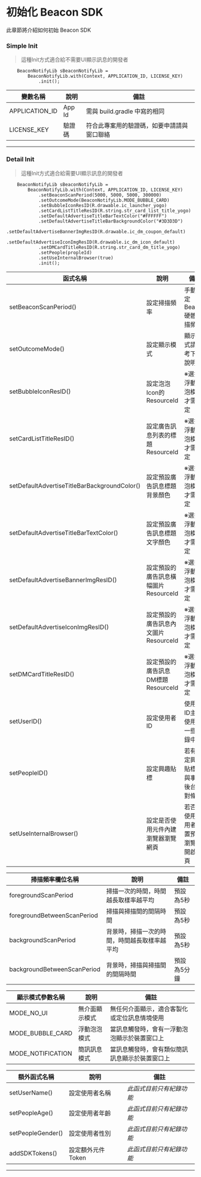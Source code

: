 
初始化 Beacon SDK
======
此章節將介紹如何初始 Beacon SDK

### Simple Init

>這種Init方式適合給不需要UI顯示訊息的開發者 

```
    BeaconNotifyLib sBeaconNotifyLib = 
        BeaconNotifyLib.with(Context, APPLICATION_ID, LICENSE_KEY)
            .init();
```

| 變數名稱           | 說明     | 備註                    |
| -------------- | ------ | --------------------- |
| APPLICATION_ID | App Id | 需與 build.gradle 中寫的相同 |
| LICENSE_KEY    | 驗證碼    | 符合此專案用的驗證碼，如要申請請與窗口聯絡 |

***



### Detail Init

>這種Init方式適合給需要UI顯示訊息的開發者 

```
    BeaconNotifyLib sBeaconNotifyLib = 
        BeaconNotifyLib.with(Context, APPLICATION_ID, LICENSE_KEY)
            .setBeaconScanPeriod(5000, 5000, 5000, 300000)   
            .setOutcomeMode(BeaconNotifyLib.MODE_BUBBLE_CARD)
            .setBubbleIconResID(R.drawable.ic_launcher_yogo)
            .setCardListTitleResID(R.string.str_card_list_title_yogo)
            .setDefaultAdvertiseTitleBarTextColor("#FFFFFF")
            .setDefaultAdvertiseTitleBarBackgroundColor("#3D3D3D")
            .setDefaultAdvertiseBannerImgResID(R.drawable.ic_dm_coupon_default)
            .setDefaultAdvertiseIconImgResID(R.drawable.ic_dm_icon_default)
            .setDMCardTitleResID(R.string.str_card_dm_title_yogo)
            .setPeople(propleId)
            .setUseInternalBrowser(true)
            .init();
```

| 函式名稱                                     | 說明                      | 備註                  |
| ---------------------------------------- | ----------------------- | ------------------- |
| setBeaconScanPeriod()                    | 設定掃描頻率                  | 手動設定Beacon硬體掃描頻率    |
| setOutcomeMode()                         | 設定顯示模式                  | 顯示模式請參考下方說明         |
| setBubbleIconResID()                     | 設定泡泡Icon的ResourceId     | ※選擇浮動泡泡模式才需設定       |
| setCardListTitleResID()                  | 設定廣告訊息列表的標題ResourceId   | ※選擇浮動泡泡模式才需設定       |
| setDefaultAdvertiseTitleBarBackgroundColor() | 設定預設廣告訊息標題背景顏色          | ※選擇浮動泡泡模式才需設定       |
| setDefaultAdvertiseTitleBarTextColor()   | 設定預設廣告訊息標題文字顏色          | ※選擇浮動泡泡模式才需設定       |
| setDefaultAdvertiseBannerImgResID()      | 設定預設的廣告訊息橫幅圖片ResourceId | ※選擇浮動泡泡模式才需設定       |
| setDefaultAdvertiseIconImgResID()        | 設定預設的廣告訊息內文圖片ResourceId | ※選擇浮動泡泡模式才需設定       |
| setDMCardTitleResID()                    | 設定預設的廣告訊息DM標題ResourceId | ※選擇浮動泡泡模式才需設定       |
| setUserID()                              | 設定使用者ID                 | 使用者ID主要使用於一些紀錄中     |
| setPeopleID()                            | 設定興趣貼標                  | 若有設定興趣貼標會與事件後台比對條件  |
| setUseInternalBrowser()                  | 設定是否使用元件內建瀏覽器瀏覽網頁       | 若否則使用使用者裝置預設瀏覽器開啟網頁 |

| 掃描頻率欄位名稱                    | 說明                     | 備註     |
| --------------------------- | ---------------------- | ------ |
| foregroundScanPeriod        | 掃描一次的時間，時間越長取樣率越平均     | 預設為5秒  |
| foregroundBetweenScanPeriod | 掃描與掃描間的間隔時間            | 預設為5秒  |
| backgroundScanPeriod        | 背景時，掃描一次的時間，時間越長取樣率越平均 | 預設為5秒  |
| backgroundBetweenScanPeriod | 背景時，掃描與掃描間的間隔時間        | 預設為5分鐘 |

| 顯示模式參數名稱          | 說明      | 備註                      |
| ----------------- | ------- | ----------------------- |
| MODE_NO_UI        | 無介面顯示模式 | 無任何介面顯示，適合客製化或定位訊息情境使用  |
| MODE_BUBBLE_CARD  | 浮動泡泡模式  | 當訊息觸發時，會有一浮動泡泡顯示於裝置窗口上  |
| MODE_NOTIFICATION | 簡訊訊息模式  | 當訊息觸發時，會有類似簡訊訊息顯示於裝置窗口上 |

| 額外函式名稱            | 說明          | 備註            |
| ----------------- | ----------- | ------------- |
| setUserName()     | 設定使用者名稱     | *此函式目前只有紀錄功能* |
| setPeopleAge()    | 設定使用者年齡     | *此函式目前只有紀錄功能* |
| setPeopleGender() | 設定使用者性別     | *此函式目前只有紀錄功能* |
| addSDKTokens()    | 設定額外元件Token | *此函式目前只有紀錄功能* |

***
